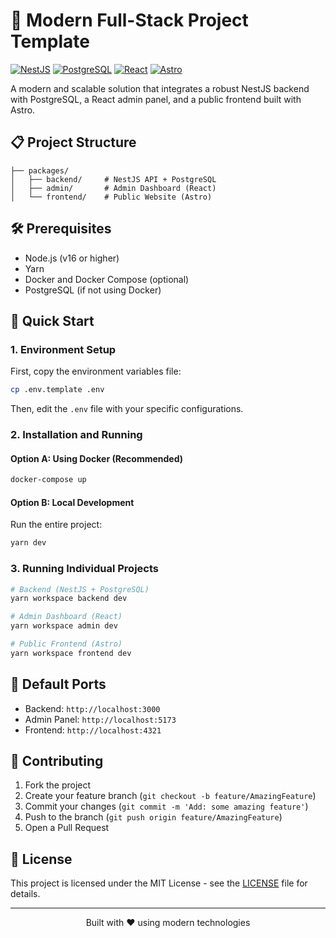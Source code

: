 # 🚀 Modern Full-Stack Project Template

[![NestJS](https://img.shields.io/badge/NestJS-E0234E?style=for-the-badge&logo=nestjs&logoColor=white)](https://nestjs.com/)
[![PostgreSQL](https://img.shields.io/badge/PostgreSQL-316192?style=for-the-badge&logo=postgresql&logoColor=white)](https://www.postgresql.org/)
[![React](https://img.shields.io/badge/React-20232A?style=for-the-badge&logo=react&logoColor=61DAFB)](https://reactjs.org/)
[![Astro](https://img.shields.io/badge/Astro-0C1222?style=for-the-badge&logo=astro&logoColor=FDFDFE)](https://astro.build/)

A modern and scalable solution that integrates a robust NestJS backend with PostgreSQL, a React admin panel, and a public frontend built with Astro.

## 📋 Project Structure

```
├── packages/
│   ├── backend/     # NestJS API + PostgreSQL
│   ├── admin/       # Admin Dashboard (React)
│   └── frontend/    # Public Website (Astro)
```

## 🛠️ Prerequisites

- Node.js (v16 or higher)
- Yarn
- Docker and Docker Compose (optional)
- PostgreSQL (if not using Docker)

## 🚀 Quick Start

### 1. Environment Setup

First, copy the environment variables file:

```bash
cp .env.template .env
```

Then, edit the `.env` file with your specific configurations.

### 2. Installation and Running

#### Option A: Using Docker (Recommended)

```bash
docker-compose up
```

#### Option B: Local Development

Run the entire project:
```bash
yarn dev
```

### 3. Running Individual Projects

```bash
# Backend (NestJS + PostgreSQL)
yarn workspace backend dev

# Admin Dashboard (React)
yarn workspace admin dev

# Public Frontend (Astro)
yarn workspace frontend dev
```

## 📍 Default Ports

- Backend: `http://localhost:3000`
- Admin Panel: `http://localhost:5173`
- Frontend: `http://localhost:4321`

## 🤝 Contributing

1. Fork the project
2. Create your feature branch (`git checkout -b feature/AmazingFeature`)
3. Commit your changes (`git commit -m 'Add: some amazing feature'`)
4. Push to the branch (`git push origin feature/AmazingFeature`)
5. Open a Pull Request

## 📝 License

This project is licensed under the MIT License - see the [LICENSE](LICENSE) file for details.

---

<p align="center">
  Built with ❤️ using modern technologies
</p>